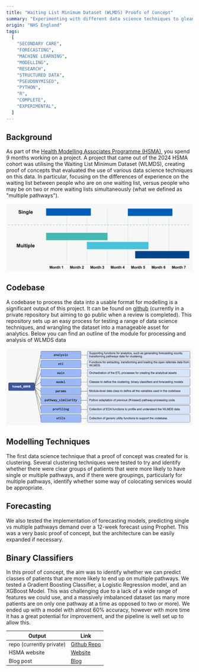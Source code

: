 ```yaml
---
title: "Waiting List Minimum Dataset (WLMDS) Proofs of Concept"
summary: "Experimenting with different data science techniques to glean insights from the WLMDS data"
origin: "NHS England"
tags:
  [
    "SECONDARY CARE",
    "FORECASTING",
    "MACHINE LEARNING",
    "MODELLING",
    "RESEARCH",
    "STRUCTURED DATA",
    "PSEUDONYMISED",
    "PYTHON",
    "R",
    "COMPLETE",
    "EXPERIMENTAL",
  ]
---
```


## Background

As part of the [Health Modelling Associates Programme (HSMA)](https://arc-swp.nihr.ac.uk/training-type/health-service-modelling-associates-programme-hsma/), you spend 9 months working on a project. A project that came out of the 2024 HSMA cohort was utilising the Waiting List Minimum Dataset (WLMDS), creating proof of concepts that evaluated the use of various data science techniques on this data. In particular, focusing on the differences of experience on the waiting list between people who are on one waiting list, versus people who may be on two or more waiting lists simultaneously (what we defined as "multiple pathways").

![A diagram visualising what a single pathway might look like as opposed to multiple simultaneous pathways](../images/hsma_wlmds/single_v_mulitple_pathways.jpg)

## Codebase

A codebase to process the data into a usable format for modelling is a significant output of this project. It can be found on [github](https://github.com/nhsengland/hsma6_6048_concurrent_rtt_pathways) (currently in a private repository but aiming to go public when a review is completed). This repository sets up an easy process for testing a range of data science techniques, and wrangling the dataset into a manageable asset for analytics. Below you can find an outline of the module for processing and analysis of WLMDS data

![A diagram outlining the different parts of the pipeline](../images/hsma_wlmds/codebase_outline.png)

## Modelling Techniques

The first data science technique that a proof of concept was created for is clustering. Several clustering techniques were tested to try and identify whether there were clear groups of patients that were more likely to have single or multiple pathways, and if there were groupings, particularly for multiple pathways, identify whether some way of colocating services would be appropriate.

## Forecasting

We also tested the implementation of forecasting models, predicting single vs multiple pathways demand over a 12-week forecast using Prophet. This was a very basic proof of concept, but the architecture can be easily expanded if necessary.

## Binary Classifiers

In this proof of concept, the aim was to identify whether we can predict classes of patients that are more likely to end up on multiple pathways. We tested a Gradient Boosting Classifier, a Logistic Regression model, and an XGBoost Model. This was challenging due to a lack of a wide range of features we could use, and a massively imbalanced dataset (as many more patients are on only one pathway at a time as opposed to two or more). We ended up with a model with almost 60% accuracy, however with more time it has a great potential for improvement, and the pipeline is well set up to allow this.

| Output                             | Link                                                                 |
| ---------------------------------- | -------------------------------------------------------------------- |
| repo (currently private) | [Github Repo](https://github.com/nhsengland/hsma6_6048_concurrent_rtt_pathways)|
| HSMA website | [Website](https://hsma.co.uk/) |
| Blog post | [Blog](https://nhsengland.github.io/datascience/articles/2025/06/27/hsma-waiting-lists/) |


#
